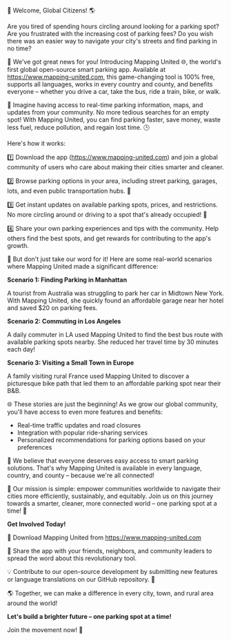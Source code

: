 🚀 Welcome, Global Citizens! 🌎

Are you tired of spending hours circling around looking for a parking spot? Are you frustrated with the increasing cost of parking fees? Do you wish there was an easier way to navigate your city's streets and find parking in no time?

🎉 We've got great news for you! Introducing Mapping United 🌐, the world's first global open-source smart parking app. Available at https://www.mapping-united.com, this game-changing tool is 100% free, supports all languages, works in every country and county, and benefits everyone – whether you drive a car, take the bus, ride a train, bike, or walk.

🌟 Imagine having access to real-time parking information, maps, and updates from your community. No more tedious searches for an empty spot! With Mapping United, you can find parking faster, save money, waste less fuel, reduce pollution, and regain lost time. 🕒

Here's how it works:

1️⃣ Download the app (https://www.mapping-united.com) and join a global community of users who care about making their cities smarter and cleaner.

2️⃣ Browse parking options in your area, including street parking, garages, lots, and even public transportation hubs. 🚂

3️⃣ Get instant updates on available parking spots, prices, and restrictions. No more circling around or driving to a spot that's already occupied! 🔴

4️⃣ Share your own parking experiences and tips with the community. Help others find the best spots, and get rewards for contributing to the app's growth.

🌈 But don't just take our word for it! Here are some real-world scenarios where Mapping United made a significant difference:

**Scenario 1: Finding Parking in Manhattan**

A tourist from Australia was struggling to park her car in Midtown New York. With Mapping United, she quickly found an affordable garage near her hotel and saved $20 on parking fees.

**Scenario 2: Commuting in Los Angeles**

A daily commuter in LA used Mapping United to find the best bus route with available parking spots nearby. She reduced her travel time by 30 minutes each day!

**Scenario 3: Visiting a Small Town in Europe**

A family visiting rural France used Mapping United to discover a picturesque bike path that led them to an affordable parking spot near their B&B.

🌐 These stories are just the beginning! As we grow our global community, you'll have access to even more features and benefits:

* Real-time traffic updates and road closures
* Integration with popular ride-sharing services
* Personalized recommendations for parking options based on your preferences

💖 We believe that everyone deserves easy access to smart parking solutions. That's why Mapping United is available in every language, country, and county – because we're all connected!

💬 Our mission is simple: empower communities worldwide to navigate their cities more efficiently, sustainably, and equitably. Join us on this journey towards a smarter, cleaner, more connected world – one parking spot at a time! 🌟

**Get Involved Today!**

📲 Download Mapping United from https://www.mapping-united.com

🤝 Share the app with your friends, neighbors, and community leaders to spread the word about this revolutionary tool.

💡 Contribute to our open-source development by submitting new features or language translations on our GitHub repository. 🤖

🌎 Together, we can make a difference in every city, town, and rural area around the world!

**Let's build a brighter future – one parking spot at a time!**

Join the movement now! 💫